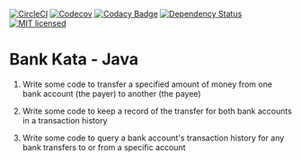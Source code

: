 [![CircleCI](https://circleci.com/gh/johnboyes/bank-kata-java.svg?style=svg)](https://circleci.com/gh/johnboyes/bank-kata-java)
[![Codecov](https://img.shields.io/codecov/c/github/johnboyes/bank-kata-java.svg?style=svg)](https://codecov.io/gh/johnboyes/bank-kata-java)
[![Codacy Badge](https://api.codacy.com/project/badge/Grade/e70c3b847eb74b528eb5499a8f22a623)](https://www.codacy.com/app/johnboyes/bank-kata-java?utm_source=github.com&amp;utm_medium=referral&amp;utm_content=johnboyes/bank-kata-java&amp;utm_campaign=Badge_Grade)
[![Dependency Status](https://www.versioneye.com/user/projects/5a42da760fb24f5cff23b32d/badge.svg?style=svg)](https://www.versioneye.com/user/projects/5a42da760fb24f5cff23b32d)
[![MIT licensed](https://img.shields.io/badge/license-MIT-blue.svg?style=svg)](LICENSE)

# Bank Kata - Java

1. Write some code to transfer a specified amount of money from one bank account (the payer) to another (the payee)

2. Write some code to keep a record of the transfer for both bank accounts in a transaction history

3. Write some code to query a bank account's transaction history for any bank transfers to or from a specific account
